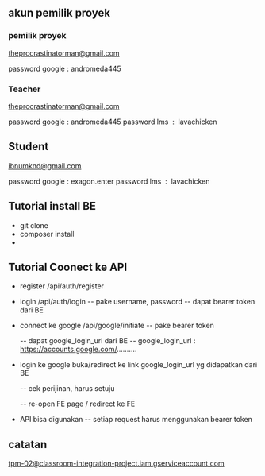 ## akun pemilik proyek

### pemilik proyek
theprocrastinatorman@gmail.com

password google :   andromeda445

### Teacher
theprocrastinatorman@gmail.com

password google :   andromeda445
password lms    :   lavachicken

## Student
ibnumknd@gmail.com

password google :   exagon.enter
password lms    :   lavachicken



## Tutorial install BE
- git clone
- composer install
-


## Tutorial Coonect ke API

- register
    /api/auth/register

- login
    /api/auth/login -- pake username, password
    -- dapat bearer token dari BE

- connect ke google
    /api/google/initiate -- pake bearer token

    -- dapat google_login_url dari BE
    -- google_login_url : https://accounts.google.com/..........

- login ke google
    buka/redirect ke link google_login_url yg didapatkan dari BE

    -- cek perijinan, harus setuju

    -- re-open FE page / redirect ke FE

- API bisa digunakan
    -- setiap request harus menggunakan bearer token


## catatan

tpm-02@classroom-integration-project.iam.gserviceaccount.com



